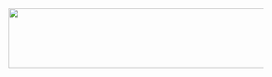 
<a href="https://www.gitanimals.org/en_US?utm_medium=image&utm_source=PearlLeeCode&utm_content=line">
  <img
    src="https://render.gitanimals.org/lines/PearlLeeCode"
    width="600"
    height="120"
  />
</a>
  


<!--
**PearlLeeCode/PearlLeeCode** is a ✨ _special_ ✨ repository because its `README.md` (this file) appears on your GitHub profile.

Here are some ideas to get you started:

- 🔭 I’m currently working on ...
- 🌱 I’m currently learning ...
- 👯 I’m looking to collaborate on ...
- 🤔 I’m looking for help with ...
- 💬 Ask me about ...
- 📫 How to reach me: ...
- 😄 Pronouns: ...
- ⚡ Fun fact: ...
-->
